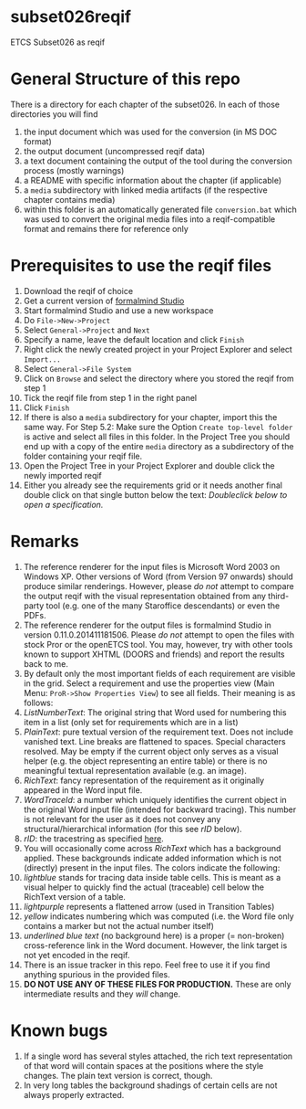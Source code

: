 subset026reqif
==============

ETCS Subset026 as reqif


# General Structure of this repo

There is a directory for each chapter of the subset026. In each of those directories you will find

1. the input document which was used for the conversion (in MS DOC format)
2. the output document (uncompressed reqif data)
3. a text document containing the output of the tool during the conversion process (mostly warnings)
4. a README with specific information about the chapter (if applicable)
5. a `media` subdirectory with linked media artifacts (if the respective chapter contains media)
 1. within this folder is an automatically generated file `conversion.bat` which was used to convert the original media files into a reqif-compatible format and remains there for reference only


# Prerequisites to use the reqif files

1. Download the reqif of choice
2. Get a current version of [formalmind Studio](http://formalmind.com/studio)
3. Start formalmind Studio and use a new workspace
4. Do `File->New->Project`
 1. Select `General->Project` and `Next`
 2. Specify a name, leave the default location and click `Finish`
5. Right click the newly created project in your Project Explorer and select `Import...`
 1. Select `General->File System`
 2. Click on `Browse` and select the directory where you stored the reqif from step 1
 3. Tick the reqif file from step 1 in the right panel
 4. Click `Finish`
6. If there is also a `media` subdirectory for your chapter, import this the same way. For Step 5.2: Make sure the Option `Create top-level folder` is active and select all files in this folder. In the Project Tree you should end up with a copy of the entire `media` directory as a subdirectory of the folder containing your reqif file.
7. Open the Project Tree in your Project Explorer and double click the newly imported reqif
 1. Either you already see the requirements grid or it needs another final double click on that single button below the text: *Doubleclick below to open a specification.*


# Remarks

1. The reference renderer for the input files is Microsoft Word 2003 on Windows XP. Other versions of Word (from Version 97 onwards) should produce similar renderings. However, please *do not* attempt to compare the output reqif with the visual representation obtained from any third-party tool (e.g. one of the many Staroffice descendants) or even the PDFs.
2. The reference renderer for the output files is formalmind Studio in version 0.11.0.201411181506. Please *do not* attempt to open the files with stock Pror or the openETCS tool. You may, however, try with other tools known to support XHTML (DOORS and friends) and report the results back to me.
3. By default only the most important fields of each requirement are visible in the grid. Select a requirement and use the properties view (Main Menu: `ProR->Show Properties View`) to see all fields. Their meaning is as follows:
 1. *ListNumberText*: The original string that Word used for numbering this item in a list (only set for requirements which are in a list)
 2. *PlainText*: pure textual version of the requirement text. Does not include vanished text. Line breaks are flattened to spaces. Special characters resolved. May be empty if the current object only serves as a visual helper (e.g. the object representing an entire table) or there is no meaningful textual representation available (e.g. an image).
 3. *RichText*: fancy representation of the requirement as it originally appeared in the Word input file.
 4. *WordTraceId*: a number which uniquely identifies the current object in the original Word input file (intended for backward tracing). This number is not relevant for the user as it does not convey any structural/hierarchical information (for this see *rID* below).
 5. *rID*: the tracestring as specified [here](https://github.com/openETCS/toolchain/issues/437).
4. You will occasionally come across *RichText* which has a background applied. These backgrounds indicate added information which is not (directly) present in the input files. The colors indicate the following:
 1. *lightblue* stands for tracing data inside table cells. This is meant as a visual helper to quickly find the actual (traceable) cell below the RichText version of a table.
 2. *lightpurple* represents a flattened arrow (used in Transition Tables)
 3. *yellow* indicates numbering which was computed (i.e. the Word file only contains a marker but not the actual number itself)
 4. *underlined blue text* (no background here) is a proper (= non-broken) cross-reference link in the Word document. However, the link target is not yet encoded in the reqif.
5. There is an issue tracker in this repo. Feel free to use it if you find anything spurious in the provided files.
6. **DO NOT USE ANY OF THESE FILES FOR PRODUCTION.** These are only intermediate results and they *will* change.


# Known bugs

1. If a single word has several styles attached, the rich text representation of that word will contain spaces at the positions where the style changes. The plain text version is correct, though.
2. In very long tables the background shadings of certain cells are not always properly extracted.
